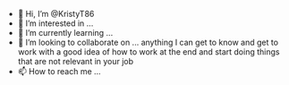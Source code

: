 - 👋 Hi, I’m @KristyT86
- 👀 I’m interested in ...
- 🌱 I’m currently learning ...
- 💞️ I’m looking to collaborate on ... anything I can get to know and get to work with a good idea of how to work at the end and start doing things that are not relevant in your job 
- 📫 How to reach me ...

<!---
KristyT86/KristyT86 is a ✨ special ✨ repository because its `README.md` (this file) appears on your GitHub profile.
You can click the Preview link to take a look at your changes.
--->
